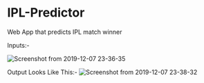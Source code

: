 # IPL-Predictor
Web App that predicts IPL match winner

Inputs:-

![Screenshot from 2019-12-07 23-36-35](https://user-images.githubusercontent.com/36365194/70378788-8f429080-194a-11ea-86aa-8a9fbf500883.png)

Output Looks Like This:-
![Screenshot from 2019-12-07 23-38-32](https://user-images.githubusercontent.com/36365194/70378816-d4ff5900-194a-11ea-88bd-f750a7884778.png)

